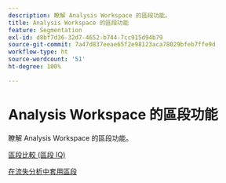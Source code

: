 ```yaml
---
description: 瞭解 Analysis Workspace 的區段功能。
title: Analysis Workspace 的區段功能
feature: Segmentation
exl-id: d8bf7d36-32d7-4652-b744-7cc915d94b79
source-git-commit: 7a47d837eeae65f2e98123aca78029bfeb7ffe9d
workflow-type: ht
source-wordcount: '51'
ht-degree: 100%

---
```


# Analysis Workspace 的區段功能

瞭解 Analysis Workspace 的區段功能。

[區段比較 (區段 IQ)](https://experienceleague.adobe.com/docs/analytics/analyze/analysis-workspace/panels/segment-comparison/segment-comparison.html?lang=zh-Hant)

[在流失分析中套用區段](https://experienceleague.adobe.com/docs/analytics/analyze/analysis-workspace/visualizations/fallout/compare-segments-fallout.html?lang=zh-Hant)
